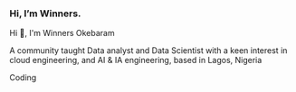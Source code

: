 ### Hi, I’m Winners.

Hi 👋, I'm Winners Okebaram 

A community taught Data analyst and Data Scientist with a keen interest in cloud engineering, and AI & IA engineering, based in Lagos, Nigeria 

Coding


<!--
**Whynnie/Whynnie** is a ✨ _special_ ✨ repository because its `README.md` (this file) appears on your GitHub profile.

Here are some ideas to get you started:

- 🔭 I’m currently working on ...
- 🌱 I’m currently learning ...
- 👯 I’m looking to collaborate on ...
- 🤔 I’m looking for help with ...
- 💬 Ask me about ...
- 📫 How to reach me: ...
- 😄 Pronouns: ...
- ⚡ Fun fact: ...
-->
